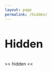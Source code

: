 ```yaml
---
layout: page
permalink: /hidden/
---
```


<h3 style="font-size:250%">Hidden</h3>

<div class="pagebreak"> </div>

\>\> hidden <<

<div class="pagebreak"> </div>
